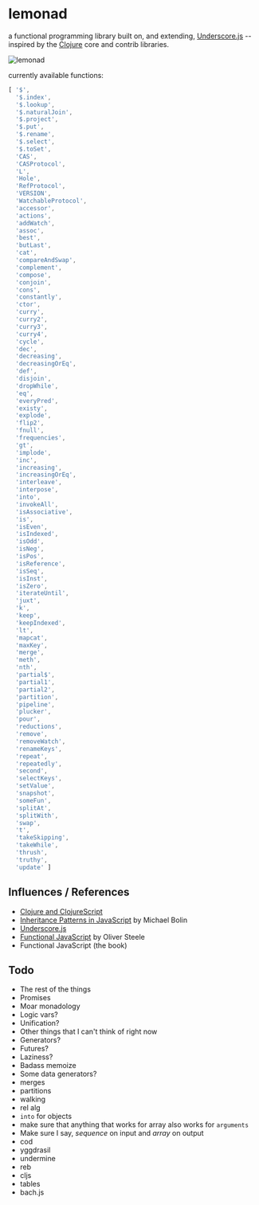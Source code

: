 lemonad
=======

a functional programming library built on, and extending, [Underscore.js](http://underscorejs.org) -- inspired by the [Clojure](http://www.clojure.org) core and contrib libraries.

![lemonad](https://raw.github.com/fogus/lemonad/master/docs/logo.png)

currently available functions:

```javascript
[ '$',
  '$.index',
  '$.lookup',
  '$.naturalJoin',
  '$.project',
  '$.put',
  '$.rename',
  '$.select',
  '$.toSet',
  'CAS',
  'CASProtocol',
  'L',
  'Hole',
  'RefProtocol',
  'VERSION',
  'WatchableProtocol',
  'accessor',
  'actions',
  'addWatch',
  'assoc',
  'best',
  'butLast',
  'cat',
  'compareAndSwap',
  'complement',
  'compose',
  'conjoin',
  'cons',
  'constantly',
  'ctor',
  'curry',
  'curry2',
  'curry3',
  'curry4',
  'cycle',
  'dec',
  'decreasing',
  'decreasingOrEq',
  'def',
  'disjoin',
  'dropWhile',
  'eq',
  'everyPred',
  'existy',
  'explode',
  'flip2',
  'fnull',
  'frequencies',
  'gt',
  'implode',
  'inc',
  'increasing',
  'increasingOrEq',
  'interleave',
  'interpose',
  'into',
  'invokeAll',
  'isAssociative',
  'is',
  'isEven',
  'isIndexed',
  'isOdd',
  'isNeg',
  'isPos',
  'isReference',
  'isSeq',
  'isInst',
  'isZero',
  'iterateUntil',
  'juxt',
  'k',
  'keep',
  'keepIndexed',
  'lt',
  'mapcat',
  'maxKey',
  'merge',
  'meth',
  'nth',
  'partial$',
  'partial1',
  'partial2',
  'partition',
  'pipeline',
  'plucker',
  'pour',
  'reductions',
  'remove',
  'removeWatch',
  'renameKeys',
  'repeat',
  'repeatedly',
  'second',
  'selectKeys',
  'setValue',
  'snapshot',
  'someFun',
  'splitAt',
  'splitWith',
  'swap',
  't',
  'takeSkipping',
  'takeWhile',
  'thrush',
  'truthy',
  'update' ]
```

Influences / References
-----------------------

* [Clojure and ClojureScript](http://www.clojuredocs.org)
* [Inheritance Patterns in JavaScript](http://bolinfest.com/javascript/inheritance.php) by Michael Bolin
* [Underscore.js](http://underscorejs.org/)
* [Functional JavaScript](http://osteele.com/sources/javascript/functional/) by Oliver Steele
* Functional JavaScript (the book)

Todo
-----

* The rest of the things
* Promises
* Moar monadology
* Logic vars?
* Unification?
* Other things that I can't think of right now
* Generators?
* Futures?
* Laziness?
* Badass memoize
* Some data generators?
* merges
* partitions
* walking
* rel alg
* `into` for objects
* make sure that anything that works for array also works for `arguments`
* Make sure I say, *sequence* on input and *array* on output
* cod
* yggdrasil
* undermine
* reb
* cljs
* tables
* bach.js
